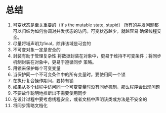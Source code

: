 # 总结
1. 可变状态是至关重要的（It's the mutable state, stupid）
所有的并发问题都可以归结为如何协调对并发状态的访问。可变状态越少，就越容易
确保线程安全。
2. 尽量将域声明为final，除非该域是可变的
3. 不可变对象一定是安全的
4. 封装有助于管理复杂性
将数据封装在对象中，更易于维持不可变条件；将同步机制封装在对象中，更易于遵循同步
策略。
5. 用锁来保护每个可变变量
6. 当保护同一个不可变条件中的所有变量时，要使用同一个锁
7. 在执行复合操作期间，要持有锁
8. 如果从多个线程中访问同一个可变变量时没有同步机制，那么程序会出现问题
9. 不要故作聪明地推断出不需要使用同步
10. 在设计过程中要考虑线程安全，或者文档中声明该类或方法是不安全的
11. 将同步策略文档化

